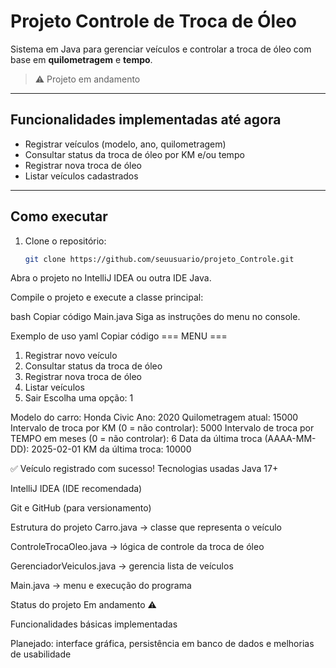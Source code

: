 # Projeto Controle de Troca de Óleo

Sistema em Java para gerenciar veículos e controlar a troca de óleo com base em **quilometragem** e **tempo**.  

> ⚠️ Projeto em andamento

---

## Funcionalidades implementadas até agora
- Registrar veículos (modelo, ano, quilometragem)
- Consultar status da troca de óleo por KM e/ou tempo
- Registrar nova troca de óleo
- Listar veículos cadastrados

---

## Como executar

1. Clone o repositório:
   ```bash
   git clone https://github.com/seuusuario/projeto_Controle.git
Abra o projeto no IntelliJ IDEA ou outra IDE Java.

Compile o projeto e execute a classe principal:

bash
Copiar código
Main.java
Siga as instruções do menu no console.

Exemplo de uso
yaml
Copiar código
=== MENU ===
1. Registrar novo veículo
2. Consultar status da troca de óleo
3. Registrar nova troca de óleo
4. Listar veículos
5. Sair
Escolha uma opção: 1

Modelo do carro: Honda Civic
Ano: 2020
Quilometragem atual: 15000
Intervalo de troca por KM (0 = não controlar): 5000
Intervalo de troca por TEMPO em meses (0 = não controlar): 6
Data da última troca (AAAA-MM-DD): 2025-02-01
KM da última troca: 10000

✅ Veículo registrado com sucesso!
Tecnologias usadas
Java 17+

IntelliJ IDEA (IDE recomendada)

Git e GitHub (para versionamento)

Estrutura do projeto
Carro.java → classe que representa o veículo

ControleTrocaOleo.java → lógica de controle da troca de óleo

GerenciadorVeiculos.java → gerencia lista de veículos

Main.java → menu e execução do programa

Status do projeto
Em andamento ⚠️

Funcionalidades básicas implementadas

Planejado: interface gráfica, persistência em banco de dados e melhorias de usabilidade
